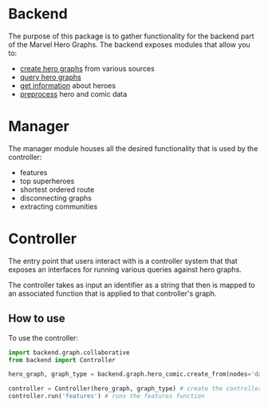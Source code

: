 # Backend
The purpose of this package is to gather functionality for the backend part of the Marvel Hero Graphs. The backend exposes
modules that allow you to:

* [create hero graphs](graph/README.md) from various sources
* [query hero graphs](manager.py)
* [get information](service/README.md) about heroes
* [preprocess](graph/preprocess.py) hero and comic data

# Manager
The manager module houses all the desired functionality that is used by the controller:
* features
* top superheroes
* shortest ordered route
* disconnecting graphs
* extracting communities

# Controller
The entry point that users interact with is a controller system that that exposes an interfaces for running various 
queries against hero graphs.

The controller takes as input an identifier as a string that then is mapped to an associated function that is applied 
to that controller's graph.

## How to use
To use the controller:
```python
import backend.graph.collaborative
from backend import Controller

hero_graph, graph_type = backend.graph.hero_comic.create_from(nodes='data/nodes.csv', edges='data/edges.csv')

controller = Controller(hero_graph, graph_type) # create the controller with the hero graph
controller.run('features') # runs the features function
```